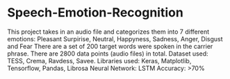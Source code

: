 # Speech-Emotion-Recognition
This project takes in an audio file and categorizes them into 7 different emotions: Pleasant Surpirise, Neutral, Happyness, Sadness, Anger, Disgust and Fear
There are a set of 200 target words were spoken in the carrier phrase.
There are 2800 data points (audio files) in total.
Dataset used: TESS, Crema, Ravdess, Savee.
Libraries used: Keras, Matplotlib, Tensorflow, Pandas, Librosa
Neural Network: LSTM
Accuracy: >70%
